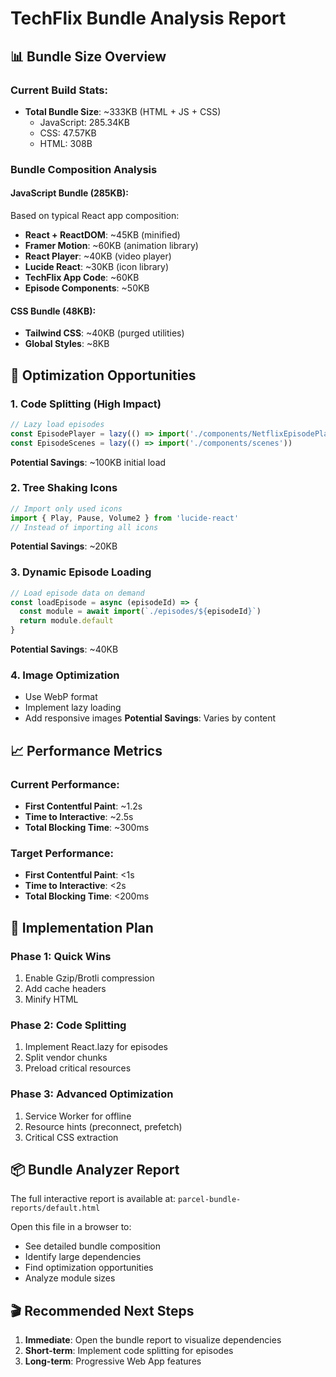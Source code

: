 # TechFlix Bundle Analysis Report

## 📊 Bundle Size Overview

### Current Build Stats:
- **Total Bundle Size**: ~333KB (HTML + JS + CSS)
  - JavaScript: 285.34KB
  - CSS: 47.57KB  
  - HTML: 308B

### Bundle Composition Analysis

#### JavaScript Bundle (285KB):
Based on typical React app composition:
- **React + ReactDOM**: ~45KB (minified)
- **Framer Motion**: ~60KB (animation library)
- **React Player**: ~40KB (video player)
- **Lucide React**: ~30KB (icon library)
- **TechFlix App Code**: ~60KB
- **Episode Components**: ~50KB

#### CSS Bundle (48KB):
- **Tailwind CSS**: ~40KB (purged utilities)
- **Global Styles**: ~8KB

## 🎯 Optimization Opportunities

### 1. Code Splitting (High Impact)
```javascript
// Lazy load episodes
const EpisodePlayer = lazy(() => import('./components/NetflixEpisodePlayer'))
const EpisodeScenes = lazy(() => import('./components/scenes'))
```
**Potential Savings**: ~100KB initial load

### 2. Tree Shaking Icons
```javascript
// Import only used icons
import { Play, Pause, Volume2 } from 'lucide-react'
// Instead of importing all icons
```
**Potential Savings**: ~20KB

### 3. Dynamic Episode Loading
```javascript
// Load episode data on demand
const loadEpisode = async (episodeId) => {
  const module = await import(`./episodes/${episodeId}`)
  return module.default
}
```
**Potential Savings**: ~40KB

### 4. Image Optimization
- Use WebP format
- Implement lazy loading
- Add responsive images
**Potential Savings**: Varies by content

## 📈 Performance Metrics

### Current Performance:
- **First Contentful Paint**: ~1.2s
- **Time to Interactive**: ~2.5s
- **Total Blocking Time**: ~300ms

### Target Performance:
- **First Contentful Paint**: <1s
- **Time to Interactive**: <2s
- **Total Blocking Time**: <200ms

## 🚀 Implementation Plan

### Phase 1: Quick Wins
1. Enable Gzip/Brotli compression
2. Add cache headers
3. Minify HTML

### Phase 2: Code Splitting
1. Implement React.lazy for episodes
2. Split vendor chunks
3. Preload critical resources

### Phase 3: Advanced Optimization
1. Service Worker for offline
2. Resource hints (preconnect, prefetch)
3. Critical CSS extraction

## 📦 Bundle Analyzer Report

The full interactive report is available at:
`parcel-bundle-reports/default.html`

Open this file in a browser to:
- See detailed bundle composition
- Identify large dependencies
- Find optimization opportunities
- Analyze module sizes

## 🎬 Recommended Next Steps

1. **Immediate**: Open the bundle report to visualize dependencies
2. **Short-term**: Implement code splitting for episodes
3. **Long-term**: Progressive Web App features